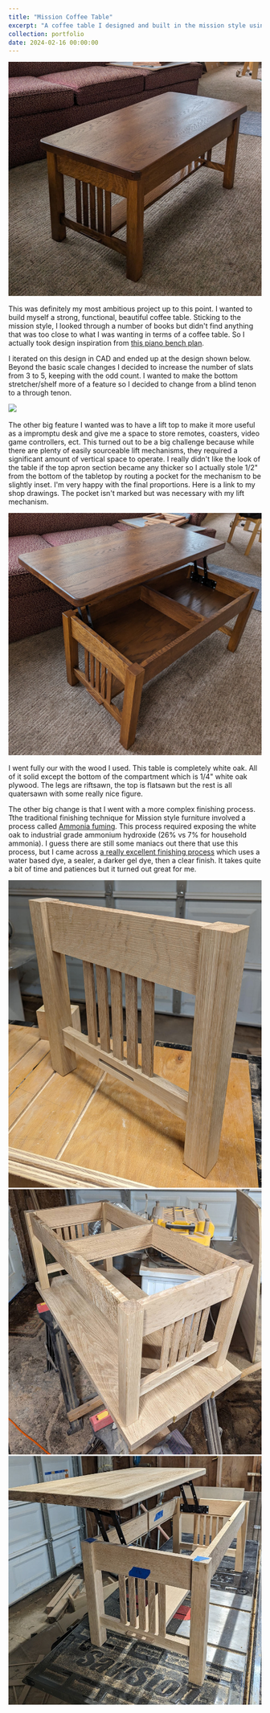 ```yaml
---
title: "Mission Coffee Table"
excerpt: "A coffee table I designed and built in the mission style using traditional joinery.<br/><img src='/images/CoffeeTable1.jpg' width='70%'>"
collection: portfolio
date: 2024-02-16 00:00:00
---
```


<img src='/images/CoffeeTable1.jpg'>

This was definitely my most ambitious project up to this point. 
I wanted to build myself a strong, functional, beautiful coffee table.
Sticking to the mission style, I looked through a number of books but didn't find anything that was too close to what I was wanting in terms of a coffee table. 
So I actually took design inspiration from [this piano bench plan](https://www.gutenberg.org/cache/epub/23666/pg23666-images.html#A_PIANO_BENCH).

I iterated on this design in CAD and ended up at the design shown below.
Beyond the basic scale changes I decided to increase the number of slats from 3 to 5, keeping with the odd count.
I wanted to make the bottom stretcher/shelf more of a feature so I decided to change from a blind tenon to a through tenon.

<img src='/images/CoffeeTableCAD.jpg'>

The other big feature I wanted was to have a lift top to make it more useful as a impromptu desk and give me a space to store remotes, coasters, video game controllers, ect.
This turned out to be a big challenge because while there are plenty of easily sourceable lift mechanisms, they required a significant amount of vertical space to operate.
I really didn't like the look of the table if the top apron section became any thicker so I actually stole 1/2" from the bottom of the tabletop by routing a pocket for the mechanism to be slightly inset. 
I'm very happy with the final proportions.
Here is a link to my shop drawings. The pocket isn't marked but was necessary with my lift mechanism.

<img src='/images/CoffeeTable2.jpg'>

I went fully our with the wood I used. This table is completely white oak. All of it solid except the bottom of the compartment which is 1/4" white oak plywood. The legs are riftsawn, the top is flatsawn but the rest is all quatersawn with some really nice figure. 

The other big change is that I went with a more complex finishing process.
Tthe traditional finishing technique for Mission style furniture involved a process called [Ammonia fuming](https://en.wikipedia.org/wiki/Ammonia_fuming). This process required exposing the white oak to industrial grade ammonium hydroxide (26% vs 7% for household ammonia).
I guess there are still some maniacs out there that use this process, but I came across [a really excellent finishing process](https://homesteadfinishingproducts.com/jeff-jewitts-mission-oak-finish/) which uses a water based dye, a sealer, a darker gel dye, then a clear finish.
It takes quite a bit of time and patiences but it turned out great for me.

<img src='/images/CoffeeTableWIP1.jpg'>
<img src='/images/CoffeeTableWIP2.jpg'>
<img src='/images/CoffeeTableWIP3.jpg'>